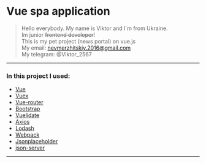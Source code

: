 # Vue spa application
> Hello everybody. My name is Viktor and I`m from Ukraine.  
> Im junior ~~frontend developer~~!  
> This is my pet project (news portal) on vue.js  
> My email: nevmerzhitskiy.2016@gmail.com  
> My telegram: @Viktor_2567 
---
### In this project I used:
* [Vue]
* [Vuex]
* [Vue-router]
* [Bootstrap]
* [Vuelidate]
* [Axios]
* [Lodash]
* [Webpack]
* [Jsonplaceholder]
* [json-server]
---


   [Vue]: <https://vuejs.org>
   [Vuex]: <https://vuex.vuejs.org/>
   [Vue-router]: <https://router.vuejs.org/>
   [Bootstrap]: <https://getbootstrap.com>
   [Vuelidate]: <https://vuelidate.js.org>
   [Axios]: <https://github.com/axios/axios>
   [Lodash]: <https://lodash.com>
   [Webpack]: <https://webpack.js.org/>
   [Jsonplaceholder]: <http://jsonplaceholder.typicode.com/>
   [Reqres]: <https://reqres.in/>
   [json-server]: <https://github.com/typicode/json-server/>
